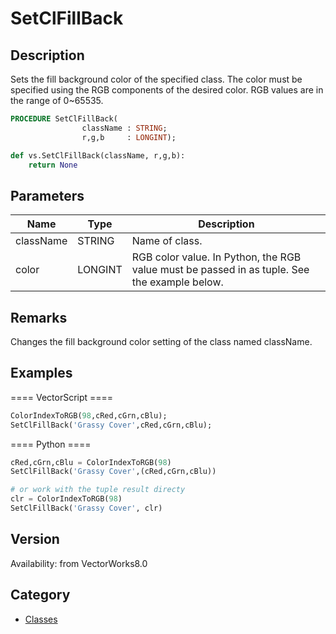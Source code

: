 # SetClFillBack

## Description
Sets the fill background color of the specified class. The color must be specified using the RGB components of the desired color. RGB values are in the range of 0~65535.

```pascal
PROCEDURE SetClFillBack(
				className : STRING;
				r,g,b     : LONGINT);
```

```python
def vs.SetClFillBack(className, r,g,b):
    return None
```

## Parameters
|Name|Type|Description|
|---|---|---|
|className|STRING|Name of class.|
|color|LONGINT|RGB color value. In Python, the RGB value must be passed in as tuple. See the example below.|

## Remarks
Changes the fill background color setting of the class named className.

## Examples
==== VectorScript ====
```pascal
ColorIndexToRGB(98,cRed,cGrn,cBlu);
SetClFillBack('Grassy Cover',cRed,cGrn,cBlu);
```
==== Python ====
```python
cRed,cGrn,cBlu = ColorIndexToRGB(98)
SetClFillBack('Grassy Cover',(cRed,cGrn,cBlu))

# or work with the tuple result directy
clr = ColorIndexToRGB(98)
SetClFillBack('Grassy Cover', clr)
```

## Version
Availability: from VectorWorks8.0

## Category
* [Classes](../Categories/Classes.md)
